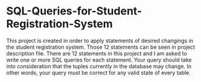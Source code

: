 # SQL-Queries-for-Student-Registration-System
This project is created in order to apply statements of desired changings in the student registration system. Those 12 statements can be seen in project description file.
There are 12 statements in this project and I am asked to write one or more SQL queries for each statement. Your query should take into consideration that the tuples currently in the database may change. In other words, your query must be correct for any valid state of every table.
